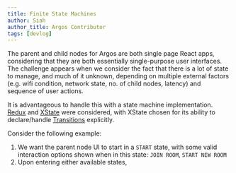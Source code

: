 ```yaml
---
title: Finite State Machines
author: Siah
author_title: Argos Contributor
tags: [devlog]
---
```


The parent and child nodes for Argos are both single page React apps, considering that they are both essentially single-purpose user interfaces. The challenge appears when we consider the fact that there is a lot of state to manage, and much of it unknown, depending on multiple external factors (e.g. wifi condition, network state, no. of child nodes, latency) and sequence of user actions.

It is advantageous to handle this with a state machine implementation. [Redux](https://redux.js.org) and [XState](https://xstate.js.org) were considered, with XState chosen for its ability to declare/handle [Transitions](https://xstate.js.org/docs/guides/transitions.html) explicitly.

Consider the following example:

1. We want the parent node UI to start in a `START` state, with some valid interaction options shown when in this state: `JOIN ROOM`, `START NEW ROOM`
2. Upon entering either available states,
